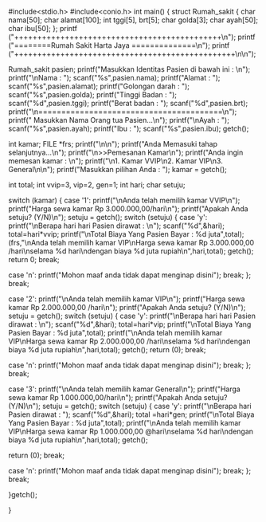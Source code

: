 #include<stdio.h>
#include<conio.h>
int main()
{
struct Rumah_sakit
{
char nama[50];
char alamat[100];
int tggi[5], brt[5];
char golda[3];
char ayah[50];
char ibu[50];
};
printf ("+++++++++++++++++++++++++++++++++++++++++++++\n");
printf ("========Rumah Sakit Harta Jaya ==============\n");
printf ("++++++++++++++++++++++++++++++++++++++++++++++++\n\n");

Rumah_sakit pasien;
printf("Masukkan Identitas Pasien di bawah ini : \n");
printf("\nNama : ");
scanf("%s",pasien.nama);
printf("Alamat : ");
scanf("%s",pasien.alamat);
printf("Golongan darah : ");
scanf("%s",pasien.golda);
printf("Tinggi Badan : ");
scanf("%d",pasien.tggi);
printf("Berat badan : ");
scanf("%d",pasien.brt);
printf("\n========================================\n");
printf(" Masukkan Nama Orang tua Pasien...\n");
printf("\nAyah : ");
scanf("%s",pasien.ayah);
printf("Ibu : ");
scanf("%s",pasien.ibu);
getch();

int kamar;
FILE *frs;
printf("\n\n");
printf("Anda Memasuki tahap selanjutnya...\n");
printf("\n>>Pemesanan Kamar\n");
printf("Anda ingin memesan kamar : \n");
printf("\n1. Kamar VVIP\n2. Kamar VIP\n3. General\n\n");
printf("Masukkan pilihan Anda : ");
kamar = getch();

int total;
int vvip=3, vip=2, gen=1;
int hari;
char setuju;


switch (kamar)
{
case '1':
printf("\nAnda telah memilih kamar VVIP\n");
printf("Harga sewa kamar Rp 3.000.000,00/hari\n");
printf("Apakah Anda setuju? (Y/N)\n");
setuju = getch();
switch (setuju)
{
case 'y':
printf("\nBerapa hari hari Pasien dirawat : \n");
scanf("%d",&hari);
total=hari*vvip;
printf("\nTotal Biaya Yang Pasien Bayar : %d juta",total);
(frs,"\nAnda telah memilih kamar VIP\nHarga sewa kamar Rp 3.000.000,00 /hari\nselama %d hari\ndengan biaya %d juta rupiah\n",hari,total);
getch();
return 0;
break;

case 'n':
printf("Mohon maaf anda tidak dapat menginap disini");
break;
};
break;

case '2':
printf("\nAnda telah memilih kamar VIP\n");
printf("Harga sewa kamar Rp 2.000.000,00 /hari\n");
printf("Apakah Anda setuju? (Y/N)\n");
setuju = getch();
switch (setuju)
{
case 'y':
printf("\nBerapa hari hari Pasien dirawat : \n");
scanf("%d",&hari);
total=hari*vip;
printf("\nTotal Biaya Yang Pasien Bayar : %d juta",total);
printf("\nAnda telah memilih kamar VIP\nHarga sewa kamar Rp 2.000.000,00 /hari\nselama %d hari\ndengan biaya %d juta rupiah\n",hari,total);
getch();
return (0);
break;

case 'n':
printf("Mohon maaf anda tidak dapat menginap disini");
break;
};
break;

case '3':
printf("\nAnda telah memilih kamar General\n");
printf("Harga sewa kamar Rp 1.000.000,00/hari\n");
printf("Apakah Anda setuju? (Y/N)\n");
setuju = getch();
switch (setuju)
{
case 'y':
printf("\nBerapa hari Pasien dirawat : ");
scanf("%d",&hari);
total =hari*gen;
printf("\nTotal Biaya Yang Pasien Bayar : %d juta",total);
printf("\nAnda telah memilih kamar VIP\nHarga sewa kamar Rp 1.000.000,00 @hari\nselama %d hari\ndengan biaya %d juta rupiah\n",hari,total);
getch();

return (0);
break;

case 'n':
printf("Mohon maaf anda tidak dapat menginap disini");
break;
};
break;

}getch();

}
	
	
